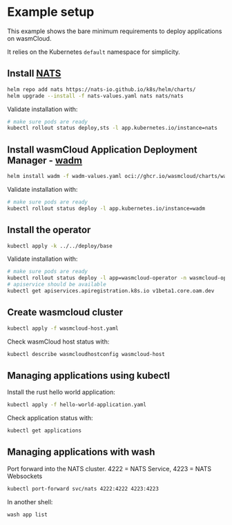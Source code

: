 # Example setup

This example shows the bare minimum requirements to deploy applications on wasmCloud.

It relies on the Kubernetes `default` namespace for simplicity.

## Install [NATS](https://github.com/nats-io/nats-server)

```bash
helm repo add nats https://nats-io.github.io/k8s/helm/charts/
helm upgrade --install -f nats-values.yaml nats nats/nats
```

Validate installation with:

```bash
# make sure pods are ready
kubectl rollout status deploy,sts -l app.kubernetes.io/instance=nats
```

## Install wasmCloud Application Deployment Manager - [wadm](https://github.com/wasmCloud/wadm)

```sh
helm install wadm -f wadm-values.yaml oci://ghcr.io/wasmcloud/charts/wadm
```

Validate installation with:

```bash
# make sure pods are ready
kubectl rollout status deploy -l app.kubernetes.io/instance=wadm
```

## Install the operator

```sh
kubectl apply -k ../../deploy/base
```

Validate installation with:

```bash
# make sure pods are ready
kubectl rollout status deploy -l app=wasmcloud-operator -n wasmcloud-operator
# apiservice should be available
kubectl get apiservices.apiregistration.k8s.io v1beta1.core.oam.dev
```

## Create wasmcloud cluster

```bash
kubectl apply -f wasmcloud-host.yaml
```

Check wasmCloud host status with:

```bash
kubectl describe wasmcloudhostconfig wasmcloud-host
```

## Managing applications using kubectl

Install the rust hello world application:

```bash
kubectl apply -f hello-world-application.yaml
```

Check application status with:

```bash
kubectl get applications
```

## Managing applications with wash

Port forward into the NATS cluster. 4222 = NATS Service, 4223 = NATS Websockets

```bash
kubectl port-forward svc/nats 4222:4222 4223:4223
```

In another shell:

```bash
wash app list
```
